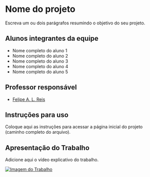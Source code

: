 # Nome do projeto

Escreva um ou dois parágrafos resumindo o objetivo do seu projeto.

## Alunos integrantes da equipe

* Nome completo do aluno 1
* Nome completo do aluno 2
* Nome completo do aluno 3
* Nome completo do aluno 4
* Nome completo do aluno 5

## Professor responsável

* [Felipe A. L. Reis](https://github.com/falreis)

## Instruções para uso

Coloque aqui as instruções para acessar a página inicial do projeto (caminho completo do arquivo).

## Apresentação do Trabalho

Adicione aqui o vídeo explicativo do trabalho.

[![Imagem do Trabalho](https://i3.ytimg.com/vi/unq_cZ6NOwk/maxresdefault.jpg)](https://www.youtube.com/watch?v=unq_cZ6NOwk)
